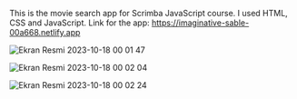 This is the movie search app for Scrimba JavaScript course. I used HTML, CSS and JavaScript.
Link for the app: https://imaginative-sable-00a668.netlify.app



![Ekran Resmi 2023-10-18 00 01 47](https://github.com/serdarsarbak/movie-search-app/assets/101435751/d18b2822-f76b-410e-b36a-f6764bb5bb82)


![Ekran Resmi 2023-10-18 00 02 04](https://github.com/serdarsarbak/movie-search-app/assets/101435751/0bb2edf5-40ec-4364-8188-9658b09d187d)


![Ekran Resmi 2023-10-18 00 02 24](https://github.com/serdarsarbak/movie-search-app/assets/101435751/a847a69d-2f07-4627-9ac1-2a23eb0841f0)
